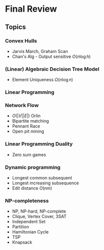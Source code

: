# Final Review

## Topics

### Convex Hulls

* Jarvis March, Graham Scan
* Chan's Alg - Output sensitive $O(n\log h)$

### (Linear) Algebraic Decision Tree Model

* Element Uniqueness $\Omega(n\log n)$

### Linear Programming

### Network Flow

* $O(|V||E|)$ Orlin
* Bipartite matching
* Pennant Race
* Open pit mining

### Linear Programming Duality

* Zero sum games

### Dynamic programming

* Longest common subsequent
* Longest increasing subsequence
* Edit distance $O(nm)$

### NP-completeness

* NP, NP-hard, NP-complete
* Clique, Vertex Cover, 3SAT
* Independent Set
* Partition
* Hamiltonian Cycle
* TSP
* Knapsack


